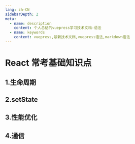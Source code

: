 ```yaml
---
lang: zh-CN
sidebarDepth: 2
meta:
  - name: description
    content: 个人总结的vuepress学习技术文档-语法
  - name: keywords
    content: vuepress,最新技术文档,vuepress语法,markdown语法
---
```


# React 常考基础知识点

## 1.生命周期

## 2.setState

## 3.性能优化

## 4.通信
